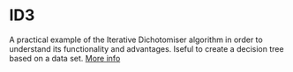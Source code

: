 # ID3
A practical example of the Iterative Dichotomiser algorithm in order to understand its functionality and advantages.
Iseful to create a decision tree based on a data set.
[More info](https://medium.com/machine-learning-guy/an-introduction-to-decision-tree-learning-id3-algorithm-54c74eb2ad55)